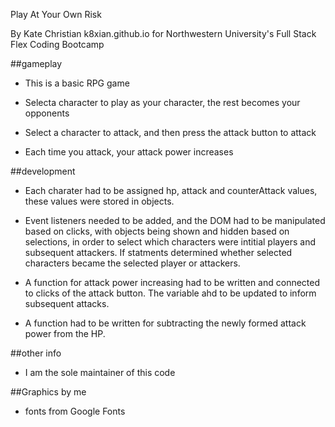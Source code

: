 Play At Your Own Risk

By Kate Christian
k8xian.github.io
for Northwestern University's Full Stack Flex Coding Bootcamp

##gameplay

* This is a basic RPG game

* Selecta character to play as your character, the rest becomes your opponents

* Select a character to attack, and then press the attack button to attack

* Each time you attack, your attack power increases

##development

* Each charater had to be assigned hp, attack and counterAttack values, these values were stored in objects.

* Event listeners needed to be added, and the DOM had to be manipulated based on clicks, with objects being shown and hidden based on selections, in order to select which characters were intitial players and subsequent attackers. If statments determined whether selected characters became the selected player or attackers. 

* A function for attack power increasing had to be written and connected to clicks of the attack button. The variable ahd to be updated to inform subsequent attacks.

* A function had to be written for subtracting the newly formed attack power from the HP.

##other info

* I am the sole maintainer of this code

##Graphics by me
* fonts from Google Fonts